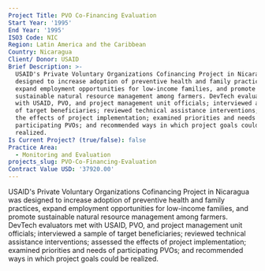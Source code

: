 ```yaml
---
Project Title: PVO Co-Financing Evaluation
Start Year: '1995'
End Year: '1995'
ISO3 Code: NIC
Region: Latin America and the Caribbean
Country: Nicaragua
Client/ Donor: USAID
Brief Description: >-
  USAID's Private Voluntary Organizations Cofinancing Project in Nicaragua was
  designed to increase adoption of preventive health and family practices,
  expand employment opportunities for low-income families, and promote
  sustainable natural resource management among farmers. DevTech evaluators met
  with USAID, PVO, and project management unit officials; interviewed a sample
  of target beneficiaries; reviewed technical assistance interventions; assessed
  the effects of project implementation; examined priorities and needs of
  participating PVOs; and recommended ways in which project goals could be
  realized.
Is Current Project? (true/false): false
Practice Area:
  - Monitoring and Evaluation
projects_slug: PVO-Co-Financing-Evaluation
Contract Value USD: '37920.00'
---
```

USAID's Private Voluntary Organizations Cofinancing Project in Nicaragua was designed to increase adoption of preventive health and family practices, expand employment opportunities for low-income families, and promote sustainable natural resource management among farmers. DevTech evaluators met with USAID, PVO, and project management unit officials; interviewed a sample of target beneficiaries; reviewed technical assistance interventions; assessed the effects of project implementation; examined priorities and needs of participating PVOs; and recommended ways in which project goals could be realized.